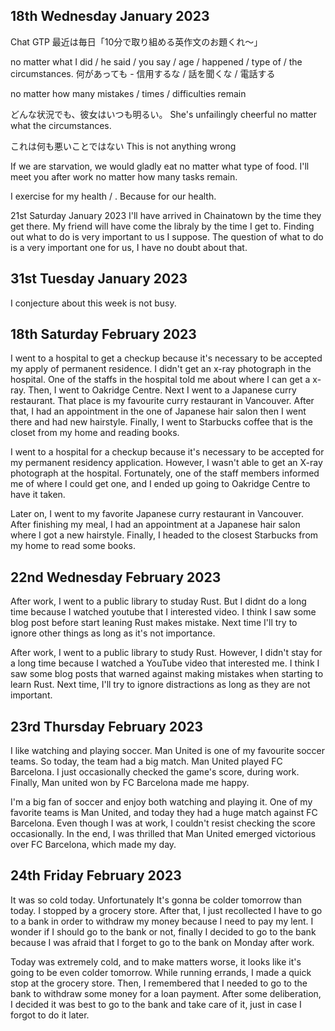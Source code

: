 ## 18th Wednesday January 2023

Chat GTP 最近は毎日「10分で取り組める英作文のお題くれ〜」

no matter what I did / he said / you say / age / happened / type of / the circumstances.
何があっても - 信用するな / 話を聞くな / 電話する

no matter how many mistakes / times / difficulties remain

どんな状況でも、彼女はいつも明るい。
She's unfailingly cheerful no matter what the circumstances.

これは何も悪いことではない
This is not anything wrong

If we are starvation, we would gladly eat no matter what type of food.
I'll meet you after work no matter how many tasks remain.

I exercise for my health / . Because for our health.

21st Saturday January 2023
I'll have arrived in Chainatown by the time they get there.
My friend will have come the libraly by the time I get to.
Finding out what to do is very important to us I suppose.
The question of what to do is a very important one for us, I have no doubt about that.

## 31st Tuesday January 2023

I conjecture about this week is not busy.


## 18th Saturday February 2023

I went to a hospital to get a checkup because it's necessary to be accepted my apply of permanent residence.
I didn't get an x-ray photograph in the hospital. One of the staffs in the hospital told me about where I can get a x-ray. Then, I went to Oakridge Centre.
Next I went to a Japanese curry restaurant. That place is my favourite curry restaurant in Vancouver.
After that, I had an appointment in the one of Japanese hair salon then I went there and had new hairstyle.
Finally, I went to Starbucks coffee that is the closet from my home and reading books.

I went to a hospital for a checkup because it's necessary to be accepted for my permanent residency application. However, I wasn't able to get an X-ray photograph at the hospital. Fortunately, one of the staff members informed me of where I could get one, and I ended up going to Oakridge Centre to have it taken.

Later on, I went to my favorite Japanese curry restaurant in Vancouver. After finishing my meal, I had an appointment at a Japanese hair salon where I got a new hairstyle. Finally, I headed to the closest Starbucks from my home to read some books.

## 22nd Wednesday February 2023

After work, I went to a public library to studay Rust.
But I didnt do a long time because I watched youtube that I interested video.
I think I saw some blog post before start leaning Rust makes mistake.
Next time I'll try to ignore other things as long as it's not importance.

After work, I went to a public library to study Rust. However, I didn't stay for a long time because I watched a YouTube video that interested me.
I think I saw some blog posts that warned against making mistakes when starting to learn Rust. Next time, I'll try to ignore distractions as long as they are not important.

## 23rd Thursday February 2023

I like watching and playing soccer.
Man United is one of my favourite soccer teams.
So today, the team had a big match. Man United played FC Barcelona.
I just occasionally checked the game's score, during work.
Finally, Man united won by FC Barcelona made me happy.

I'm a big fan of soccer and enjoy both watching and playing it.
One of my favorite teams is Man United, and today they had a huge match against FC Barcelona.
Even though I was at work, I couldn't resist checking the score occasionally.
In the end, I was thrilled that Man United emerged victorious over FC Barcelona, which made my day.


## 24th Friday February 2023

It was so cold today. Unfortunately It's gonna be colder tomorrow than today.
I stopped by a grocery store. After that, I just recollected I have to go to a bank in order to withdraw my money because I need to pay my lent.
I wonder if I should go to the bank or not, finally I decided to go to the bank because I was afraid that I forget to go to the bank on Monday after work.

Today was extremely cold, and to make matters worse, it looks like it's going to be even colder tomorrow. While running errands, I made a quick stop at the grocery store. Then, I remembered that I needed to go to the bank to withdraw some money for a loan payment. After some deliberation, I decided it was best to go to the bank and take care of it, just in case I forgot to do it later.